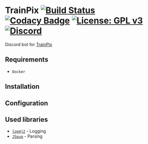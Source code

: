 # TrainPix [![Build Status](https://travis-ci.com/Russia9/TrainPix.svg?branch=master)](https://travis-ci.com/Russia9/TrainPix) [![Codacy Badge](https://api.codacy.com/project/badge/Grade/b92b741a75f641c39ab8c9e1aa9374bb)](https://www.codacy.com/manual/Russia9/TrainPix?utm_source=github.com&amp;utm_medium=referral&amp;utm_content=Russia9/TrainPix&amp;utm_campaign=Badge_Grade) [![License: GPL v3](https://img.shields.io/badge/License-GPLv3-blue.svg)](https://www.gnu.org/licenses/gpl-3.0) [![Discord](https://img.shields.io/discord/577547170748563496.svg?label=discord)](https://discord.gg/UYC72Xv)
Discord bot for [TrainPix](https://trainpix.org/)

## Requirements
 - `Docker`

## Installation

## Configuration

## Used libraries
 - [`log4j2`](https://github.com/apache/logging-log4j2) - Logging
 - [`JSoup`](https://jsoup.org/) - Parsing
 
